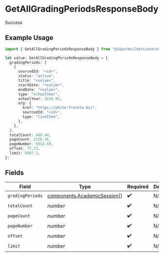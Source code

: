 # GetAllGradingPeriodsResponseBody

Success

## Example Usage

```typescript
import { GetAllGradingPeriodsResponseBody } from "@superbuilders/oneroster/models/operations";

let value: GetAllGradingPeriodsResponseBody = {
  gradingPeriods: [
    {
      sourcedId: "<id>",
      status: "active",
      title: "<value>",
      startDate: "<value>",
      endDate: "<value>",
      type: "schoolYear",
      schoolYear: 3234.05,
      org: {
        href: "https://white-freckle.biz",
        sourcedId: "<id>",
        type: "lineItem",
      },
    },
  ],
  totalCount: 440.44,
  pageCount: 2126.35,
  pageNumber: 5914.59,
  offset: 77.23,
  limit: 9407.1,
};
```

## Fields

| Field                                                                      | Type                                                                       | Required                                                                   | Description                                                                |
| -------------------------------------------------------------------------- | -------------------------------------------------------------------------- | -------------------------------------------------------------------------- | -------------------------------------------------------------------------- |
| `gradingPeriods`                                                           | [components.AcademicSession](../../models/components/academicsession.md)[] | :heavy_check_mark:                                                         | N/A                                                                        |
| `totalCount`                                                               | *number*                                                                   | :heavy_check_mark:                                                         | N/A                                                                        |
| `pageCount`                                                                | *number*                                                                   | :heavy_check_mark:                                                         | N/A                                                                        |
| `pageNumber`                                                               | *number*                                                                   | :heavy_check_mark:                                                         | N/A                                                                        |
| `offset`                                                                   | *number*                                                                   | :heavy_check_mark:                                                         | N/A                                                                        |
| `limit`                                                                    | *number*                                                                   | :heavy_check_mark:                                                         | N/A                                                                        |